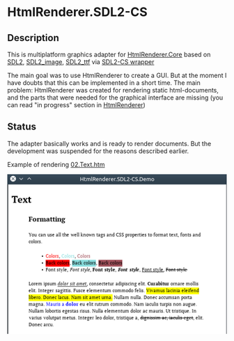 # HtmlRenderer.SDL2-CS
## Description
This is multiplatform graphics adapter for [HtmlRenderer.Core](https://github.com/ru-ace/HTML-Renderer) based on [SDL2](https://www.libsdl.org/), [SDL2_image](https://www.libsdl.org/projects/SDL_image/), [SDL2_ttf](https://www.libsdl.org/projects/SDL_ttf/) via [SDL2-CS wrapper](https://github.com/flibitijibibo/SDL2-CS)

The main goal was to use HtmlRenderer to create a GUI. But at the moment I have doubts that this can be implemented in a short time. The main problem: HtmlRenderer was created for rendering static html-documents, and the parts that were needed for the graphical interface are missing (you can read "in progress" section in [HtmlRenderer](https://github.com/ru-ace/HTML-Renderer))


## Status 

The adapter basically works and is ready to render documents. But the development was suspended for the reasons described earlier.

Example of rendering [02.Text.htm](HTML-Renderer/Source/Demo/Common/Samples/02.Text.htm)

![Text example](HtmlRenderer.SDL2-CS.Demo/html/example.png)

